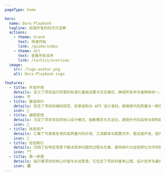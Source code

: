 ```yaml
---
pageType: home

hero:
  name: Dora Playbook
  tagline: 前端开发的四次元宝典
  actions:
    - theme: brand
      text: 快速开始
      link: /guide/index
    - theme: alt
      text: 查看所有战术
      link: /tactics/overview
  image:
    src: /logo-avatar.png
    alt: Dora Playbook Logo

features:
  - title: 开发环境
    details: 定义了项目运行所需的标准化基础设置与交互模式，确保所有参与者拥有统一、低摩擦的开发基座。
    icon: 🏗️
  - title: 建造规约
    details: 包含了项目的编码规范、目录结构与 API 设计准则，是确保代码质量与一致性的工程蓝图。
    icon: 📐
  - title: 编程思想
    details: 沉淀了项目背后的核心设计模式、抽象概念与方法论，是提升代码品味与架构能力的智慧源泉。
    icon: 🧠
  - title: 效率资产
    details: 汇集了可直接复用的高质量代码片段、工具脚本与配置文件，是加速开发、提升生产力的资本。
    icon: 💎
  - title: 经验索引
    details: 归档了在特定场景下解决具体问题的过程与方案，是将碎片化经验转化为可供检索的决策依据。
    icon: 🗂️
  - title: 第一原理
    details: 指引着项目的核心价值与长远愿景。它包含了项目的基本公理、设计哲学与最终决策的评判准则，是整个知识体系的基石与北极星。
    icon: 🏛️
---
```

